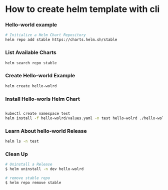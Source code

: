 # How to create helm template with cli


### Hello-world example
``` bash
# Initialize a Helm Chart Repository
helm repo add stable https://charts.helm.sh/stable

```

### List Available Charts
``` bash
helm search repo stable

```

### Create Hello-world Example
``` bash
helm create hello-wolrd

```

### Install Hello-worls Helm Chart
``` bash

kubectl create namespace test
helm install -f hello-wolrd/values.yaml -n test hello-wolrd ./hello-wolrd

```

### Learn About hello-world Release
``` bash
helm ls -n test

```

### Clean Up
``` bash
# Uninstall a Release
$ helm uninstall -n dev hello-wolrd

# remove stable repo
$ helm repo remove stable

```


